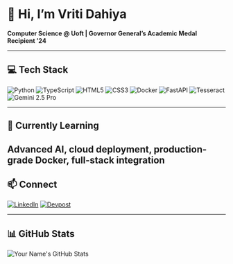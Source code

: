 # 👋 Hi, I’m Vriti Dahiya

**Computer Science @ Uoft | Governor General’s Academic Medal Recipient ’24**  

---

## 💻 Tech Stack
![Python](https://img.shields.io/badge/Python-3776AB?style=for-the-badge&logo=python&logoColor=white)
![TypeScript](https://img.shields.io/badge/TypeScript-3178C6?style=for-the-badge&logo=typescript&logoColor=white)
![HTML5](https://img.shields.io/badge/HTML5-E34F26?style=for-the-badge&logo=html5&logoColor=white)
![CSS3](https://img.shields.io/badge/CSS3-1572B6?style=for-the-badge&logo=css3&logoColor=white)
![Docker](https://img.shields.io/badge/Docker-2496ED?style=for-the-badge&logo=docker&logoColor=white)
![FastAPI](https://img.shields.io/badge/FastAPI-009688?style=for-the-badge&logo=fastapi&logoColor=white)
![Tesseract](https://img.shields.io/badge/Tesseract-000000?style=for-the-badge&logoColor=white)
![Gemini 2.5 Pro](https://img.shields.io/badge/Gemini_2.5_Pro-FF69B4?style=for-the-badge&logoColor=white)

---

## 🌱 Currently Learning
Advanced AI, cloud deployment, production-grade Docker, full-stack integration  
---

## 📫 Connect
[![LinkedIn](https://img.shields.io/badge/LinkedIn-0A66C2?style=for-the-badge&logo=linkedin&logoColor=white)](https://www.linkedin.com/in/vriti-dahiya/)
[![Devpost](https://img.shields.io/badge/Devpost-FF7F00?style=for-the-badge&logo=devpost&logoColor=white)](https://devpost.com/vritid)

---

## 📊 GitHub Stats
![Your Name's GitHub Stats](https://github-readme-stats.vercel.app/api?username=YOUR_GITHUB_USERNAME&show_icons=true&theme=radical)
